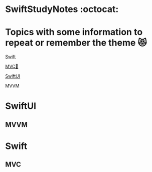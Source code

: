 # SwiftStudyNotes :octocat:
# Topics with some information to repeat or remember the theme :heart_eyes_cat:
[Swift](https://github.com/EgorNesterenkoSPB/SwiftStudyNotes#Swift)

[MVC:hear_no_evil:](https://github.com/EgorNesterenkoSPB/SwiftStudyNotes#MVC)

[SwiftUI](https://github.com/EgorNesterenkoSPB/SwiftStudyNotes#SwiftUI)

[MVVM](https://github.com/EgorNesterenkoSPB/SwiftStudyNotes#MVVM)
# SwiftUI

## MVVM

# Swift

## MVC
